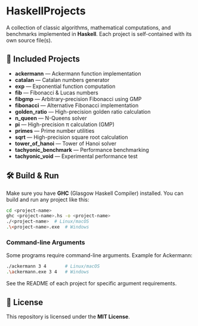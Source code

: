 # HaskellProjects

A collection of classic algorithms, mathematical computations, and benchmarks implemented in **Haskell**.
Each project is self-contained with its own source file(s).

## 📂 Included Projects

* **ackermann** — Ackermann function implementation
* **catalan** — Catalan numbers generator
* **exp** — Exponential function computation
* **fib** — Fibonacci & Lucas numbers
* **fibgmp** — Arbitrary-precision Fibonacci using GMP
* **fibonacci** — Alternative Fibonacci implementation
* **golden_ratio** — High-precision golden ratio calculation
* **n_queen** — N-Queens solver
* **pi** — High-precision π calculation (GMP)
* **primes** — Prime number utilities
* **sqrt** — High-precision square root calculation
* **tower_of_hanoi** — Tower of Hanoi solver
* **tachyonic_benchmark** — Performance benchmarking
* **tachyonic_void** — Experimental performance test

## 🛠 Build & Run

Make sure you have **GHC** (Glasgow Haskell Compiler) installed.
You can build and run any project like this:

```bash
cd <project-name>
ghc <project-name>.hs -o <project-name>
./<project-name>  # Linux/macOS
.\<project-name>.exe  # Windows
```

### Command-line Arguments

Some programs require command-line arguments. Example for Ackermann:

```bash
./ackermann 3 4       # Linux/macOS
.\ackermann.exe 3 4   # Windows
```

See the README of each project for specific argument requirements.

## 📜 License

This repository is licensed under the **MIT License**.


